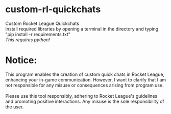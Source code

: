 # custom-rl-quickchats
Custom Rocket League Quickchats </br>
Install required libraries by opening a terminal in the directory and typing "pip install -r requirements.txt"</br>
*This requires python!*
# Notice:
This program enables the creation of custom quick chats in Rocket League, enhancing your in-game communication. However, I want to clarify that I am not responsible for any misuse or consequences arising from program use.</br></br>
Please use this tool responsibly, adhering to Rocket League's guidelines and promoting positive interactions. Any misuse is the sole responsibility of the user.</br></br>

